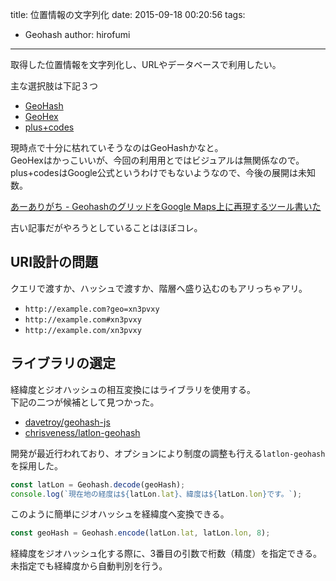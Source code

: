 title: 位置情報の文字列化
date: 2015-09-18 00:20:56
tags:
- Geohash
author: hirofumi

---
取得した位置情報を文字列化し、URLやデータベースで利用したい。

主な選択肢は下記３つ

-   [GeoHash](http://geohash.org/)
-   [GeoHex](http://geogames.net/labs/geohex)
-   [plus+codes](https://plus.codes/)

現時点で十分に枯れていそうなのはGeoHashかなと。  
GeoHexはかっこいいが、今回の利用用とではビジュアルは無関係なので。  
plus+codesはGoogle公式というわけでもないようなので、今後の展開は未知数。

[あーありがち - GeohashのグリッドをGoogle Maps上に再現するツール書いた](http://aligach.net/diary/20100821.html)

古い記事だがやろうとしていることはほぼコレ。

## URI設計の問題

クエリで渡すか、ハッシュで渡すか、階層へ盛り込むのもアリっちゃアリ。

-   `http://example.com?geo=xn3pvxy`
-   `http://example.com#xn3pvxy`
-   `http://example.com/xn3pvxy`

## ライブラリの選定

経緯度とジオハッシュの相互変換にはライブラリを使用する。  
下記の二つが候補として見つかった。

-   [davetroy/geohash-js](https://github.com/davetroy/geohash-js)
-   [chrisveness/latlon-geohash](https://github.com/chrisveness/latlon-geohash)

開発が最近行われており、オプションにより制度の調整も行える`latlon-geohash`を採用した。

```javascript
const latLon = Geohash.decode(geoHash);
console.log(`現在地の経度は${latLon.lat}、緯度は${latLon.lon}です。`);
```

このように簡単にジオハッシュを経緯度へ変換できる。

```javascript
const geoHash = Geohash.encode(latLon.lat, latLon.lon, 8);
```

経緯度をジオハッシュ化する際に、3番目の引数で桁数（精度）を指定できる。  
未指定でも経緯度から自動判別を行う。